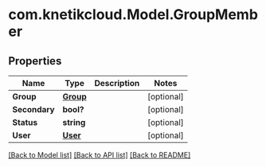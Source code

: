 # com.knetikcloud.Model.GroupMember
## Properties

Name | Type | Description | Notes
------------ | ------------- | ------------- | -------------
**Group** | [**Group**](Group.md) |  | [optional] 
**Secondary** | **bool?** |  | [optional] 
**Status** | **string** |  | [optional] 
**User** | [**User**](User.md) |  | [optional] 

[[Back to Model list]](../README.md#documentation-for-models) [[Back to API list]](../README.md#documentation-for-api-endpoints) [[Back to README]](../README.md)

